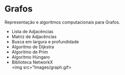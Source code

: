 # Grafos
Representação e algoritmos computacionais para Grafos.

* Lista de Adjacências
* Matriz de Adjacências
* Busca em largura e profundidade
* Algoritmo de Dijkstra
* Algoritmo de Prim
* Algoritmo Húngaro
* Biblioteca NetworkX  
<img src="Images/graph.gif>
